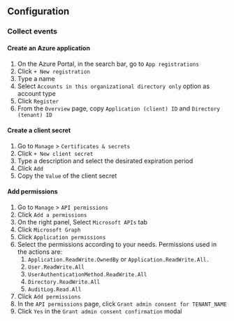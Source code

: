 ## Configuration

### Collect events

#### Create an Azure application

1. On the Azure Portal, in the search bar, go to `App registrations`
2. Click `+ New registration`
3. Type a name
4. Select `Accounts in this organizational directory only` option as account type
5. Click `Register`
6. From the `Overview` page, copy `Application (client) ID` and `Directory (tenant) ID`


#### Create a client secret

1. Go to `Manage` > `Certificates & secrets`
2. Click `+ New client secret`
3. Type a description and select the desirated expiration period
4. Click `Add`
5. Copy the `Value` of the client secret

#### Add permissions

1. Go to `Manage` > `API permissions`
2. Click `Add a permissions`
3. On the right panel, Select `Microsoft APIs` tab
4. Click `Microsoft Graph`
5. Click `Application permissions`
6. Select the permissions according to your needs. Permissions used in the actions are:
    1. `Application.ReadWrite.OwnedBy` or `Application.ReadWrite.All.`
    2. `User.ReadWrite.All`
    3. `UserAuthenticationMethod.ReadWrite.All`
    4. `Directory.ReadWrite.All`
    5. `AuditLog.Read.All`
7. Click `Add permissions`
8. In the `API permissions` page, click `Grant admin consent for TENANT_NAME`
9. Click `Yes` in the `Grant admin consent confirmation` modal
